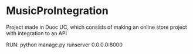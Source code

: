 # MusicProIntegration
Project made in Duoc UC, which consists of making an online store project with integration to an API

RUN: python manage.py runserver 0.0.0.0:8000
